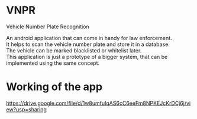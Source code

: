 # VNPR
Vehicle Number Plate Recognition<br />

An android application that can come in handy for law enforcement.<br />
It helps to scan the vehicle number plate and store it in a database.<br />
The vehicle can be marked blacklisted or whitelist later.<br />
This application is just a prototype of a bigger system, that can be implemented using the same concept.

# Working of the app


https://drive.google.com/file/d/1w8umfuIqAS6cC6eeFm8NPKEJcKrDCj6j/view?usp=sharing
